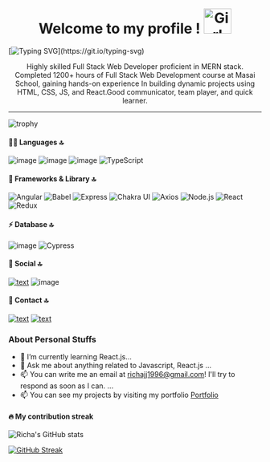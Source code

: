 <h1 align="center">Welcome to my profile ! <img src="https://raw.githubusercontent.com/nixin72/nixin72/master/wave.gif" alt="Girl in a jacket" width="55" height="50"> </h1>

[![Typing SVG](https://readme-typing-svg.demolab.com?font=Fira+Code&size=40&pause=1000&center=true&vCenter=true&width=1000&color=F71919&lines=Hi+!+myself+Richa+🧑🏻;I+am+a+fullstack+developer+💻;Curious+to+learn+new+things+!)](https://git.io/typing-svg)

<p align="center">Highly skilled Full Stack Web Developer proficient in MERN stack. Completed 1200+ hours of Full Stack Web Development course at Masai School, gaining hands-on experience In building dynamic projects using HTML, CSS, JS, and React.Good communicator, team player, and quick learner.</p>
<hr/>

![trophy](https://github-profile-trophy.vercel.app/?username=Richasi)

#### 👩‍💻 Languages 🔝
![image](https://img.shields.io/badge/HTML5-E34F26?style=for-the-badge&logo=html5&logoColor=white)
![image](https://camo.githubusercontent.com/3a0f693cfa032ea4404e8e02d485599bd0d192282b921026e89d271aaa3d7565/68747470733a2f2f696d672e736869656c64732e696f2f62616467652f435353332d3135373242363f7374796c653d666f722d7468652d6261646765266c6f676f3d63737333266c6f676f436f6c6f723d7768697465)
![image](https://camo.githubusercontent.com/9d07c04bdd98c662d5df9d4e1cc1de8446ffeaebca330feb161f1fb8e1188204/68747470733a2f2f696d672e736869656c64732e696f2f62616467652f4a6176615363726970742d4637444631453f7374796c653d666f722d7468652d6261646765266c6f676f3d6a617661736372697074266c6f676f436f6c6f723d626c61636b)
  <img src="https://img.shields.io/badge/TypeScript-3178C6?style=for-the-badge&logo=typescript&logoColor=white" alt="TypeScript" />

#### 🚀 Frameworks & Library 🔝

<p align="left">
  <img src="https://img.shields.io/badge/Angular-E34F26?style=for-the-badge&logo=angular&logoColor=white" alt="Angular" />

  <img src="https://img.shields.io/badge/Babel-F9DC3E?style=for-the-badge&logo=babel&logoColor=black" alt="Babel" />
 
 
  <img src="https://img.shields.io/badge/Express-000000?style=for-the-badge&logo=express&logoColor=white" alt="Express" />
 
 <img src="https://img.shields.io/badge/Chakra%20UI-319795?style=for-the-badge&logo=chakra-ui&logoColor=white" alt="Chakra UI" />
  <img src="https://img.shields.io/badge/Axios-0098D0?style=for-the-badge&logo=axios&logoColor=white" alt="Axios" />

  <img src="https://img.shields.io/badge/Node.js-339933?style=for-the-badge&logo=node.js&logoColor=white" alt="Node.js" />

  <img src="https://img.shields.io/badge/React-61DAFB?style=for-the-badge&logo=react&logoColor=black" alt="React" />
  <img src="https://img.shields.io/badge/Redux-764ABC?style=for-the-badge&logo=redux&logoColor=white" alt="Redux" />

</p>


#### ⚡ Database 🔝
![image](https://img.shields.io/badge/MongoDB-4EA94B?style=for-the-badge&logo=mongodb&logoColor=white)
 <img src="https://img.shields.io/badge/Cypress-17202C?style=for-the-badge&logo=cypress&logoColor=white" alt="Cypress" />

#### 👨 Social 🔝
[![text](https://img.shields.io/badge/GitHub-100000?style=for-the-badge&logo=github&logoColor=white)](https://github.com/Richasi)
![image](https://img.shields.io/badge/GitLab-330F63?style=for-the-badge&logo=gitlab&logoColor=white)

#### 📱 Contact 🔝
[![text](https://img.shields.io/badge/LinkedIn-0077B5?style=for-the-badge&logo=linkedin&logoColor=white)](https://www.linkedin.com/in/richa-singh-1aa5a8245/)
[![text](https://img.shields.io/badge/Portfolio-%23000000.svg?style=for-the-badge&logo=firefox&logoColor=#FF7139)](https://richasi.github.io/)

### About Personal Stuffs
- 🌱 I’m currently learning React.js...
- 💬 Ask me about anything related to Javascript, React.js ...
- 📫 You can write me an email at richajj1996@gmail.com! I'll try to respond as soon as I can. ...
- 📫 You can see my projects by visiting my portfolio <a href="https://Richasi.github.io">Portfolio</a>


#### 🔥 My contribution streak
![Richa's GitHub stats](https://github-readme-stats.vercel.app/api?username=Richasi&show_icons=true&theme=transparent)

[![GitHub Streak](https://streak-stats.demolab.com/?user=Richasi&theme=dark)](https://git.io/streak-stats)

